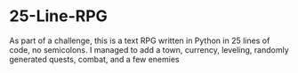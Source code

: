 25-Line-RPG
===========

As part of a challenge, this is a text RPG written in Python in 25 lines of code, no semicolons.
I managed to add a town, currency, leveling, randomly generated quests, combat, and a few enemies
